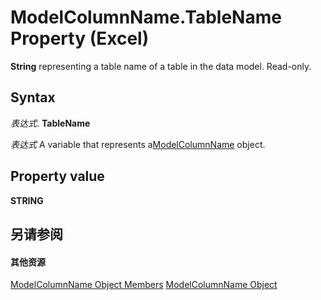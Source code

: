 
# ModelColumnName.TableName Property (Excel)

 **String** representing a table name of a table in the data model. Read-only.


## Syntax

 _表达式_. **TableName**

 _表达式_ A variable that represents a[ModelColumnName](63a5eefe-b54d-0075-c116-8a752c881834.md) object.


## Property value

 **STRING**


## 另请参阅


#### 其他资源


[ModelColumnName Object Members](http://msdn.microsoft.com/library/b27889a8-4ed3-d060-7e29-83cbd58a6124%28Office.15%29.aspx)
[ModelColumnName Object](63a5eefe-b54d-0075-c116-8a752c881834.md)